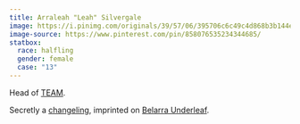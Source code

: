 ```yaml
---
title: Arraleah "Leah" Silvergale
image: https://i.pinimg.com/originals/39/57/06/395706c6c49c4d868b3b144ed241c3e1.png
image-source: https://www.pinterest.com/pin/858076535234344685/
statbox:
  race: halfling
  gender: female
  case: "13"
---
```


Head of [TEAM](../orgs/team).

Secretly a [changeling](../creatures/changelings), imprinted on [Belarra Underleaf](belarra-underleaf).

